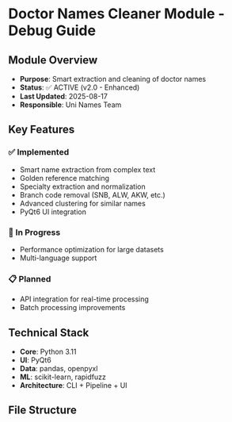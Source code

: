 # Doctor Names Cleaner Module - Debug Guide

## Module Overview

- **Purpose**: Smart extraction and cleaning of doctor names
- **Status**: ✅ ACTIVE (v2.0 - Enhanced)
- **Last Updated**: 2025-08-17
- **Responsible**: Uni Names Team

## Key Features

### ✅ Implemented

- Smart name extraction from complex text
- Golden reference matching
- Specialty extraction and normalization
- Branch code removal (SNB, ALW, AKW, etc.)
- Advanced clustering for similar names
- PyQt6 UI integration

### 🚧 In Progress

- Performance optimization for large datasets
- Multi-language support

### 📋 Planned

- API integration for real-time processing
- Batch processing improvements

## Technical Stack

- **Core**: Python 3.11
- **UI**: PyQt6
- **Data**: pandas, openpyxl
- **ML**: scikit-learn, rapidfuzz
- **Architecture**: CLI + Pipeline + UI

## File Structure
